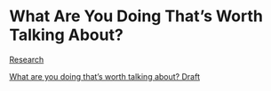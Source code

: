 # What Are You Doing That’s Worth Talking About?

[Research](What%20Are%20You%20Doing%20That%E2%80%99s%20Worth%20Talking%20About%20b8e1fbee8e6f46529a8c81739123d10d/Research%20898ccb81356c499f93d660f9fafad567.md)

[What are you doing that’s worth talking about?  Draft](What%20Are%20You%20Doing%20That%E2%80%99s%20Worth%20Talking%20About%20b8e1fbee8e6f46529a8c81739123d10d/What%20are%20you%20doing%20that%E2%80%99s%20worth%20talking%20about%20Draf%207635dd6bc7674ef1b03e386e577ea80b.md)